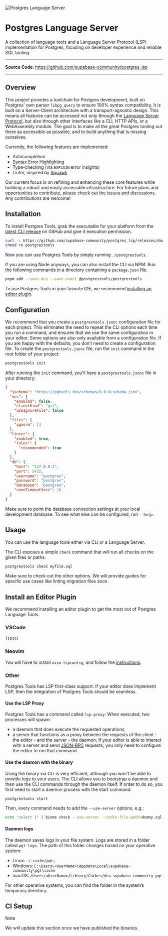 ![Postgres Language Server](images/pls-github.png)

# Postgres Language Server

A collection of language tools and a Language Server Protocol (LSP) implementation for Postgres, focusing on developer experience and reliable SQL tooling.

---

**Source Code**: <a href="https://github.com/supabase-community/postgres_lsp" target="_blank">https://github.com/supabase-community/postgres_lsp</a>

---

## Overview

This project provides a toolchain for Postgres development, built on Postgres' own parser `libpg_query` to ensure 100% syntax compatibility. It is built on a Server-Client architecture with a transport-agnostic design. This means all features can be accessed not only through the [Language Server Protocol](https://microsoft.github.io/language-server-protocol/), but also through other interfaces like a CLI, HTTP APIs, or a WebAssembly module. The goal is to make all the great Postgres tooling out there as accessible as possible, and to build anything that is missing ourselves.

Currently, the following features are implemented:

- Autocompletion
- Syntax Error Highlighting
- Type-checking (via `EXPLAIN` error insights)
- Linter, inspired by [Squawk](https://squawkhq.com)

Our current focus is on refining and enhancing these core features while building a robust and easily accessible infrastructure. For future plans and opportunities to contribute, please check out the issues and discussions. Any contributions are welcome!

## Installation

To install Postgres Tools, grab the executable for your platform from the [latest CLI release](https://github.com/supabase-community/postgres_lsp/releases) on GitHub and give it execution permission.

```sh
curl -L https://github.com/supabase-community/postgres_lsp/releases/download/<version>/postgrestools_aarch64-apple-darwin -o postgrestools
chmod +x postgrestools
```

Now you can use Postgres Tools by simply running `./postgrestools`.

If you are using Node anyways, you can also install the CLI via NPM. Run the following commands in a directory containing a `package.json` file.

```sh
pnpm add --save-dev --save-exact @postgrestools/postgrestools
```

To use Postgres Tools in your favorite IDE, we recommend [installing an editor plugin](#install-an-editor-plugin).

## Configuration

We recommend that you create a `postgrestools.jsonc` configuration file for each project. This eliminates the need to repeat the CLI options each time you run a command, and ensures that we use the same configuration in your editor. Some options are also only available from a configuration file. If you are happy with the defaults, you don’t need to create a configuration file. To create the `postgrestools.jsonc` file, run the `init` command in the root folder of your project:

```sh
postgrestools init
```

After running the `init` command, you’ll have a `postgrestools.jsonc` file in your directory:

[//]: # (BEGIN DEFAULT_CONFIGURATION)

```json
{
  "$schema": "https://pgtools.dev/schemas/0.0.0/schema.json",
  "vcs": {
    "enabled": false,
    "clientKind": "git",
    "useIgnoreFile": false
  },
  "files": {
    "ignore": []
  },
  "linter": {
    "enabled": true,
    "rules": {
      "recommended": true
    }
  },
  "db": {
    "host": "127.0.0.1",
    "port": 5432,
    "username": "postgres",
    "password": "postgres",
    "database": "postgres",
    "connTimeoutSecs": 10
  }
}
```

[//]: # (END DEFAULT_CONFIGURATION)

Make sure to point the database connection settings at your local development database. To see what else can be configured, run `--help`.

## Usage

You can use the language tools either via CLI or a Language Server.

The CLI exposes a simple `check` command that will run all checks on the given files or paths.

```sh
postgrestools check myfile.sql
```

Make sure to check out the other options. We will provide guides for specific use cases like linting migration files soon.

## Install an Editor Plugin

We recommend installing an editor plugin to get the most out of Postgres Language Tools.

### VSCode

TODO

### Neovim

You will have to install `nvim-lspconfig`, and follow the [instructions](https://github.com/neovim/nvim-lspconfig/blob/master/doc/configs.md#postgres_lsp).


### Other

Postgres Tools has LSP first-class support. If your editor does implement LSP, then the integration of Postgres Tools should be seamless.

#### Use the LSP Proxy

Postgres Tools has a command called `lsp-proxy`. When executed, two processes will spawn:
- a daemon that does execute the requested operations;
- a server that functions as a proxy between the requests of the client - the editor - and the server - the daemon;
If your editor is able to interact with a server and send [JSON-RPC](https://www.jsonrpc.org) requests, you only need to configure the editor to run that command.

#### Use the daemon with the binary
Using the binary via CLI is very efficient, although you won’t be able to provide logs to your users. The CLI allows you to bootstrap a daemon and then use the CLI commands through the daemon itself.
If order to do so, you first need to start a daemon process with the start command:

```sh
postgrestools start
```

Then, every command needs to add the `--use-server` options, e.g.:

```sh
echo "select 1" | biome check --use-server --stdin-file-path=dummy.sql
```

#### Daemon logs
The daemon saves logs in your file system. Logs are stored in a folder called `pgt-logs`. The path of this folder changes based on your operative system:

- Linux: `~/.cache/pgt;`
- Windows: `C:\Users\<UserName>\AppData\Local\supabase-community\pgt\cache`
- macOS: `/Users/<UserName>/Library/Caches/dev.supabase-community.pgt`

For other operative systems, you can find the folder in the system’s temporary directory.

## CI Setup

> [!NOTE]
> We will update this section once we have published the binaries.

